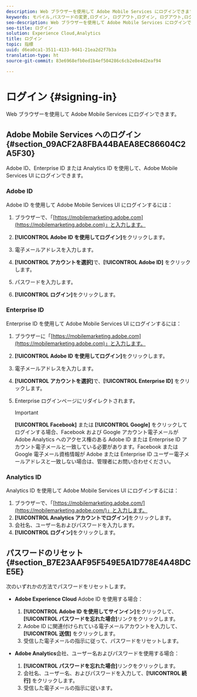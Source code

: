 ```yaml
---
description: Web ブラウザーを使用して Adobe Mobile Services にログインできます。
keywords: モバイル,パスワードの変更,ログイン, ログアウト,ログイン, ログアウト,ログイン,ログイン
seo-description: Web ブラウザーを使用して Adobe Mobile Services にログインできます。
seo-title: ログイン
solution: Experience Cloud,Analytics
title: ログイン
topic: 指標
uuid: d6ea0ca1-3511-4133-9d41-21ea2d2f7b3a
translation-type: ht
source-git-commit: 83e6968efb0ed1b4ef504286c6cb2e8e4d2eaf94

---
```



# ログイン {#signing-in}

Web ブラウザーを使用して Adobe Mobile Services にログインできます。

## Adobe Mobile Services へのログイン {#section_09ACF2A8FBA44BAEA8EC86604C2A5F30}

Adobe ID、Enterprise ID または Analytics ID を使用して、Adobe Mobile Services UI にログインできます。

### Adobe ID

Adobe ID を使用して Adobe Mobile Services UI にログインするには：

1. ブラウザーで、「[https://mobilemarketing.adobe.com](https://mobilemarketing.adobe.com)」と入力します。
1. **[!UICONTROL Adobe ID を使用してログイン]**&#x200B;をクリックします。
1. 電子メールアドレスを入力します。
1. **[!UICONTROL アカウントを選択]**&#x200B;で、**[!UICONTROL Adobe ID]** をクリックします。

1. パスワードを入力します。
1. **[!UICONTROL ログイン]**&#x200B;をクリックします。


### Enterprise ID

Enterprise ID を使用して Adobe Mobile Services UI にログインするには：

1. ブラウザーに「[https://mobilemarketing.adobe.com](https://mobilemarketing.adobe.com)」と入力します。
1. **[!UICONTROL Adobe ID を使用してログイン]**&#x200B;をクリックします。
1. 電子メールアドレスを入力します。
1. **[!UICONTROL アカウントを選択]**&#x200B;で、**[!UICONTROL Enterprise ID]** をクリックします。

1. Enterprise ログインページにリダイレクトされます。

   >[!IMPORTANT]
   >
   >**[!UICONTROL Facebook]** または **[!UICONTROL Google]** をクリックしてログインする場合、Facebook および Google アカウント電子メールが Adobe Analytics へのアクセス権のある Adobe ID または Enterprise ID アカウント電子メールと一致している必要があります。Facebook または Google 電子メール資格情報が Adobe または Enterprise ID ユーザー電子メールアドレスと一致しない場合は、管理者にお問い合わせください。

### Analytics ID

Analytics ID を使用して Adobe Mobile Services UI にログインするには：

1. ブラウザーで、「[https://mobilemarketing.adobe.com/](https://mobilemarketing.adobe.com/)」と入力します。
1. **[!UICONTROL Analytics アカウントでログイン]**&#x200B;をクリックします。
1. 会社名、ユーザー名およびパスワードを入力します。
1. **[!UICONTROL ログイン]**&#x200B;をクリックします。

## パスワードのリセット {#section_B7E23AAF95F549E5A1D778E4A48DCE5E}

次のいずれかの方法でパスワードをリセットします。

* **Adobe Experience Cloud** Adobe ID を使用する場合：

   1. **[!UICONTROL Adobe ID を使用してサインイン]**&#x200B;をクリックして、**[!UICONTROL パスワードを忘れた場合]**&#x200B;リンクをクリックします。
   1. Adobe ID に関連付けられている電子メールアカウントを入力して、**[!UICONTROL 送信]** をクリックします。
   1. 受信した電子メールの指示に従って、パスワードをリセットします。

* **Adobe Analytics**&#x200B;会社、ユーザー名およびパスワードを使用する場合：

   1. **[!UICONTROL パスワードを忘れた場合]**&#x200B;リンクをクリックします。
   1. 会社名、ユーザー名、およびパスワードを入力して、**[!UICONTROL 続行]** をクリックします。
   1. 受信した電子メールの指示に従います。
